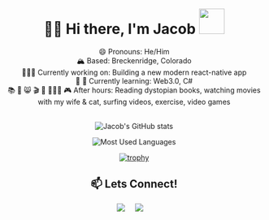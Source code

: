 <div align="center">
  <h1> 🏄‍♂️ Hi there, I'm Jacob <img src="https://media.giphy.com/media/hvRJCLFzcasrR4ia7z/giphy.gif" height="50px"></h1>
     😄 Pronouns: He/Him </br>
     🏔️ Based: Breckenridge, Colorado </br>
     👨🏽‍💻 Currently working on: Building a new modern react-native app</br>
     🤔 🌱 Currently learning: Web3.0, C#</br>
     📚 🤍 😸 🎬 💪 🏄🏻‍♂️ 🎮  After hours: Reading dystopian books, watching movies with my wife & cat, surfing videos, exercise, video games </br> 
</br>

![Jacob's GitHub stats](https://github-readme-stats.vercel.app/api?username=Jacobharv00&count_private=true&show_icons=true&theme=dark)

![Most Used Languages](https://github-readme-stats.vercel.app/api/top-langs/?username=Jacobharv00&theme=dark)

[![trophy](https://github-profile-trophy.vercel.app/?username=Jacobharv00&theme=tokyonight&no-bg=true)](https://github.com/Jacobharv00?tab=repositories)

<h2 align="center">📫 Lets Connect!</h2>
  <p align="center">
    <a target="_blank"href="https://www.linkedin.com/in/jacobharvey19/"><img src="https://img.shields.io/badge/linkedin-%230077B5.svg?&style=for-the-badge&logo=linkedin&logoColor=white" /></a>&nbsp;&nbsp;&nbsp;&nbsp;
    <a href="mailto:jacobharv00@gmail.com?subject=Hello%20Jacob"><img src="https://img.shields.io/badge/gmail-%23D14836.svg?&style=for-the-badge&logo=gmail&logoColor=white" /></a>&nbsp;&nbsp;&nbsp;&nbsp;
  </p>
</div>
